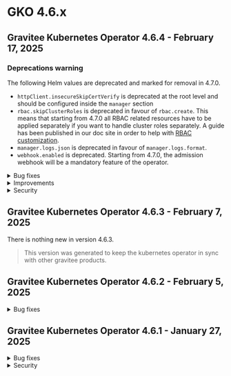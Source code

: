 # GKO 4.6.x

## Gravitee Kubernetes Operator 4.6.4 - February 17, 2025

### Deprecations warning

The following Helm values are deprecated and marked for removal in 4.7.0.

* `httpClient.insecureSkipCertVerify` is deprecated at the root level and should be configured inside the `manager` section
* `rbac.skipClusterRoles` is deprecated in favour of `rbac.create`. This means that starting from 4.7.0 all RBAC related resources have to be applied separately if you want to handle cluster roles separately. A guide has been published in our doc site in order to help with [RBAC customization](https://documentation.gravitee.io/gravitee-kubernetes-operator-gko/getting-started/installation/rbac-customization).
* `manager.logs.json` is deprecated in favour of `manager.logs.format`.
* `webhook.enabled` is deprecated. Starting from 4.7.0, the admission webhook will be a mandatory feature of the operator.

<details>

<summary>Bug fixes</summary>

* GKO v4 API CRD is missing the analytics tracing attribute [#10322](https://github.com/gravitee-io/issues/issues/10322)
* Operator is reconciling every secrets on startup [#10284](https://github.com/gravitee-io/issues/issues/10284)

</details>

<details>

<summary>Improvements</summary>

* Allow to disable ingress controller in helm values [#10327](https://github.com/gravitee-io/issues/issues/10327)
* Make the operator able to run in cluster mode but only monitor a set of namespaces listed in helm values [#10297](https://github.com/gravitee-io/issues/issues/10297)

</details>

<details>

<summary>Security</summary>

* Narrow down verbs allowed for the manager role regarding custom resources [#10328](https://github.com/gravitee-io/issues/issues/10328)

</details>

## Gravitee Kubernetes Operator 4.6.3 - February 7, 2025

There is nothing new in version 4.6.3.

> This version was generated to keep the kubernetes operator in sync with other gravitee products.

## Gravitee Kubernetes Operator 4.6.2 - February 5, 2025

<details>

<summary>Bug fixes</summary>

* Management context secret resolution fails when API is in another namespace [#10315](https://github.com/gravitee-io/issues/issues/10315)
* GKO Helm chart causes Argo CD reconciliation loop [#10306](https://github.com/gravitee-io/issues/issues/10306)
* No validation for already existing listener host for native APIs [#10305](https://github.com/gravitee-io/issues/issues/10305)

</details>

## Gravitee Kubernetes Operator 4.6.1 - January 27, 2025

<details>

<summary>Bug fixes</summary>

* RBAC creation is inconsistent for admission webhook when scope is not cluster [#10294](https://github.com/gravitee-io/issues/issues/10294)
* Admission panics when Management Context references a secret in another namespace [#10279](https://github.com/gravitee-io/issues/issues/10279)
* Re-deploying an exported API CRD fails due to unknown metadata field [#10282](https://github.com/gravitee-io/issues/issues/10282)
* Documentation page not visible if parent field doesn't match folder name [#10281](https://github.com/gravitee-io/issues/issues/10281)
* Details of flow configuration of Native API are not exported [#10287](https://github.com/gravitee-io/issues/issues/10287)

</details>

<details>

<summary>Security</summary>

* Webhook cluster role access should be narrowed down to resource names we use [#10296](https://github.com/gravitee-io/issues/issues/10296)

</details>
